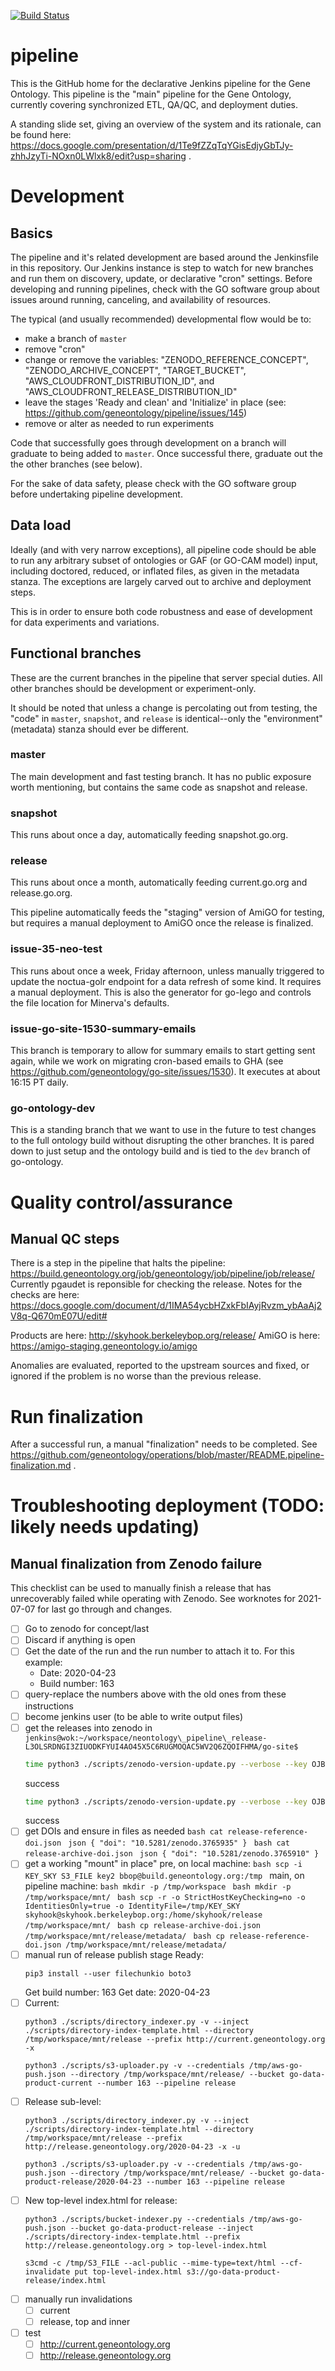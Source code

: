 [![Build Status](https://build.geneontology.org/job/geneontology/job/pipeline/job/release/badge/icon)](https://build.geneontology.org/job/geneontology/job/pipeline/job/release/)

# pipeline

This is the GitHub home for the declarative Jenkins pipeline for the
Gene Ontology. This pipeline is the "main" pipeline for the Gene
Ontology, currently covering synchronized ETL, QA/QC, and deployment
duties.

A standing slide set, giving an overview of the system and its
rationale, can be found here:
https://docs.google.com/presentation/d/1Te9fZZqTqYGisEdjyGbTJy-zhhJzyTi-NOxn0LWlxk8/edit?usp=sharing
.

# Development

## Basics

The pipeline and it's related development are based around the
Jenkinsfile in this repository. Our Jenkins instance is step to watch
for new branches and run them on discovery, update, or declarative
"cron" settings. Before developing and running pipelines, check with
the GO software group about issues around running, canceling, and
availability of resources.

The typical (and usually recommended) developmental flow would be to:

- make a branch of `master`
- remove "cron"
- change or remove the variables: "ZENODO\_REFERENCE\_CONCEPT", "ZENODO\_ARCHIVE\_CONCEPT", "TARGET\_BUCKET", "AWS\_CLOUDFRONT\_DISTRIBUTION\_ID", and "AWS\_CLOUDFRONT\_RELEASE\_DISTRIBUTION\_ID"
- leave the stages 'Ready and clean' and 'Initialize' in place (see: https://github.com/geneontology/pipeline/issues/145)
- remove or alter as needed to run experiments

Code that successfully goes through development on a branch will
graduate to being added to `master`. Once successful there, graduate
out the the other branches (see below).

For the sake of data safety, please check with the GO software group
before undertaking pipeline development.

## Data load

Ideally (and with very narrow exceptions), all pipeline code should be
able to run any arbitrary subset of ontologies or GAF (or GO-CAM
model) input, including doctored, reduced, or inflated files, as given
in the metadata stanza. The exceptions are largely carved out to
archive and deployment steps.

This is in order to ensure both code robustness and ease of
development for data experiments and variations.

## Functional branches

These are the current branches in the pipeline that server special
duties. All other branches should be development or experiment-only.

It should be noted that unless a change is percolating out from
testing, the "code" in `master`, `snapshot`, and `release` is
identical--only the "environment" (metadata) stanza should ever be
different.

### master

The main development and fast testing branch. It has no public
exposure worth mentioning, but contains the same code as snapshot and
release.

### snapshot

This runs about once a day, automatically feeding snapshot.go.org.

### release

This runs about once a month, automatically feeding current.go.org and
release.go.org.

This pipeline automatically feeds the "staging" version of AmiGO for
testing, but requires a manual deployment to AmiGO once the release is
finalized.

### issue-35-neo-test

This runs about once a week, Friday afternoon, unless manually
triggered to update the noctua-golr endpoint for a data refresh of
some kind. It requires a manual deployment. This is also the generator
for go-lego and controls the file location for Minerva's defaults.

### issue-go-site-1530-summary-emails

This branch is temporary to allow for summary emails to start getting sent
again, while we work on migrating cron-based emails to GHA (see
https://github.com/geneontology/go-site/issues/1530). It executes at
about 16:15 PT daily.

### go-ontology-dev

This is a standing branch that we want to use in the future to test
changes to the full ontology build without disrupting the other branches.
It is pared down to just setup and the ontology build and is tied to the `dev`
branch of go-ontology.

# Quality control/assurance

## Manual QC steps
There is a step in the pipeline that halts the pipeline: https://build.geneontology.org/job/geneontology/job/pipeline/job/release/
Currently pgaudet is reponsible for checking the release. Notes for the checks are here: https://docs.google.com/document/d/1IMA54ycbHZxkFbIAyjRvzm_ybAaAj2V8q-Q670mE07U/edit#

Products are here: http://skyhook.berkeleybop.org/release/
AmiGO is here: https://amigo-staging.geneontology.io/amigo

Anomalies are evaluated, reported to the upstream sources and fixed, or ignored if the problem is no worse than the previous release.

# Run finalization

After a successful run, a manual "finalization" needs to be completed. See https://github.com/geneontology/operations/blob/master/README.pipeline-finalization.md .

# Troubleshooting deployment (TODO: likely needs updating)

## Manual finalization from Zenodo failure

This checklist can be used to manually finish a release that has
unrecoverably failed while operating with Zenodo. See worknotes for 2021-07-07 for last go through and changes.

- [ ] Go to zenodo for concept/last
- [ ] Discard if anything is open
- [ ] Get the date of the run and the run number to attach it to. For this example:
	- Date: 2020-04-23
	- Build number: 163
- [ ] query-replace the numbers above with the old ones from these instructions
- [ ] become jenkins user (to be able to write output files)
- [ ] get the releases into zenodo in `jenkins@wok:~/workspace/neontology\_pipeline\_release-L3OLSRDNGI3ZIUODKFYUI4AO45X5C6RUGMOQAC5WV2Q6ZQOIFHMA/go-site$`
	```bash
	time python3 ./scripts/zenodo-version-update.py --verbose --key OJBR7cntKKysaXiWHkoVdwVCZp4eoMyGC5a84OnykTMUROmLIOzXN3TiEEsU --concept 1205166 --file go-release-archive.tgz --output ./release-archive-doi.json --revision 2020-04-23
	```
	success
	```bash
	time python3 ./scripts/zenodo-version-update.py --verbose --key OJBR7cntKKysaXiWHkoVdwVCZp4eoMyGC5a84OnykTMUROmLIOzXN3TiEEsU --concept 1205159 --file go-release-reference.tgz --output ./release-reference-doi.json --revision 2020-04-23
	```
	success
- [ ] get DOIs and ensure in files as needed
      ```bash
      cat release-reference-doi.json
      ```
      ```json
      {
       "doi": "10.5281/zenodo.3765935"
      }
      ```
      ```bash
      cat release-archive-doi.json
      ```
      ```json
      {
       "doi": "10.5281/zenodo.3765910"
      }
      ```
- [ ] get a working "mount" in place"
      pre, on local machine:
      ```bash
      scp -i KEY_SKY S3_FILE key2 bbop@build.geneontology.org:/tmp
      ```
      main, on pipeline machine:
      ```bash
      mkdir -p /tmp/workspace
      ```
      ```bash
      mkdir -p /tmp/workspace/mnt/
      ```
      ```bash
      scp -r -o StrictHostKeyChecking=no -o IdentitiesOnly=true -o IdentityFile=/tmp/KEY_SKY skyhook@skyhook.berkeleybop.org:/home/skyhook/release /tmp/workspace/mnt/
      ```
      ```bash
      cp release-archive-doi.json /tmp/workspace/mnt/release/metadata/
      ```
      ```bash
      cp release-reference-doi.json /tmp/workspace/mnt/release/metadata/
      ```
- [ ] manual run of release publish stage
  Ready:
  ```
  pip3 install --user filechunkio boto3
  ```
  Get build number: 163
  Get date: 2020-04-23
- [ ] Current:
  ```
  python3 ./scripts/directory_indexer.py -v --inject ./scripts/directory-index-template.html --directory /tmp/workspace/mnt/release --prefix http://current.geneontology.org -x
  ```
  ```
  python3 ./scripts/s3-uploader.py -v --credentials /tmp/aws-go-push.json --directory /tmp/workspace/mnt/release/ --bucket go-data-product-current --number 163 --pipeline release
  ```
- [ ] Release sub-level:
  ```
  python3 ./scripts/directory_indexer.py -v --inject ./scripts/directory-index-template.html --directory /tmp/workspace/mnt/release --prefix http://release.geneontology.org/2020-04-23 -x -u
  ```
  ```
  python3 ./scripts/s3-uploader.py -v --credentials /tmp/aws-go-push.json --directory /tmp/workspace/mnt/release/ --bucket go-data-product-release/2020-04-23 --number 163 --pipeline release
  ```
- [ ] New top-level index.html for release:
  ```
  python3 ./scripts/bucket-indexer.py --credentials /tmp/aws-go-push.json --bucket go-data-product-release --inject ./scripts/directory-index-template.html --prefix http://release.geneontology.org > top-level-index.html
  ```
  ```
  s3cmd -c /tmp/S3_FILE --acl-public --mime-type=text/html --cf-invalidate put top-level-index.html s3://go-data-product-release/index.html
  ```
- [ ] manually run invalidations
  - [ ] current
  - [ ] release, top and inner
- [ ] test
  - [ ] http://current.geneontology.org
  - [ ] http://release.geneontology.org
